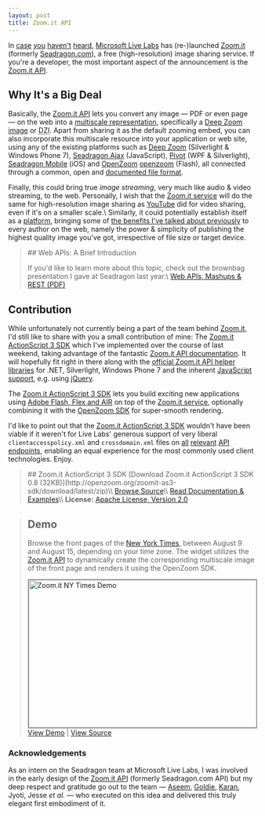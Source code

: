 ```yaml
---
layout: post
title: Zoom.it API
---
```

In [case][1] [you][2] [haven't][3] [heard][4], [Microsoft Live Labs][livelabs]
has (re-)launched [Zoom.it][] (formerly [Seadragon.com][seadragon]), a
free (high-resolution) image sharing service. If you're a developer, the most
important aspect of the announcement is the [Zoom.it API][zoomit-api].


## Why It's a Big Deal

Basically, the [Zoom.it API][zoomit-api] lets you convert any image — PDF or
even page — on the web into a [multiscale representation][idz-1], specifically
a [Deep&nbsp;Zoom image][dz-spec] or <acronym title="Deep Zoom Image">DZI</acronym>.
Apart from sharing it as the default zooming embed, you can also incorporate
this multiscale resource into your application or web site, using any of the
existing platforms such as [Deep Zoom][deep-zoom] (Silverlight & Windows&nbsp;Phone&nbsp;7),
[Seadragon&nbsp;Ajax][seadragon-ajax] (JavaScript), [Pivot][pivot] (WPF &
Silverlight), [Seadragon&nbsp;Mobile][seadragon-mobile] (iOS) and [OpenZoom]
[openzoom] (Flash), all connected through a common, open and
[documented file format][dz-spec].

Finally, this could bring true *image streaming*, very much like audio & video
streaming, to the web. Personally, I wish that the [Zoom.it service][zoomit-api]
will do the same for high-resolution image sharing as [YouTube][yt-rick-roll]
did for video sharing, even if it's on a smaller scale.\\
Similarly, it could potentially establish itself as a [platform][tc-yt-platform],
bringing some of [the benefits I've talked about previously][imsir] to every
author on the web, namely the power & simplicity of publishing the highest
quality image you've got, irrespective of file size or target device.

<blockquote class="info" markdown="1">
## Web APIs: A Brief Introduction

If you'd like to learn more about this topic, check out the brownbag presentation
I gave at Seadragon last year:\\
[Web APIs, Mashups & REST (PDF)][web-apis]
</blockquote>

## Contribution
While unfortunately not currently being a part of the team behind [Zoom.it][],
I'd still like to share with you a small contribution of mine:
The [Zoom.it ActionScript 3 SDK][zoomit-as3-sdk] which I've implemented over
the course of last weekend, taking advantage of the fantastic
[Zoom.it API documentation][zoomit-api-docs]. It will hopefully fit right in
there along with the [official Zoom.it API helper libraries][zoomit-api-libs]
for .NET, Silverlight, Windows Phone 7 and the inherent
[JavaScript support][zoomit-api-js], e.g. using [jQuery][].

The <a href="http://openzoom.org/zoomit-as3-sdk/">Zoom.it ActionScript 3 SDK</a> lets you build exciting new applications using <a href="http://adobe.com/flashplatform">Adobe Flash, Flex and AIR</a> on top of the <a href="http://api.zoom.it">Zoom.it service</a>, optionally combining it with the <a href="http://openzoom.org">OpenZoom SDK</a> for super-smooth rendering.

I'd like to point out that the <a href="http://openzoom.org/zoomit-as3-sdk/">Zoom.it ActionScript 3 SDK</a> wouldn't have been viable if it weren't for Live Labs' generous support of very liberal <code>clientaccesspolicy.xml</code> and <code>crossdomain.xml</code> files on <a href="http://api.zoom.it/clientaccesspolicy.xml">all</a> <a href="http://cache.zoom.it/clientaccesspolicy.xml">relevant</a> <a href="http://api.zoom.it/crossdomain.xml">API</a> <a href="http://cache.zoom.it/crossdomain.xml">endpoints</a>, enabling an equal experience for the most commonly used client technologies. Enjoy.

<blockquote class="flash" markdown="1">
## Zoom.it ActionScript 3 SDK
[Download Zoom.it ActionScript 3 SDK 0.8 (32KB)](http://openzoom.org/zoomit-as3-sdk/download/latest/zip)\\
<a style="font-weight:normal" href="http://github.com/openzoom/zoomit-as3-sdk">Browse Source</a>\\
<a style="font-weight:normal" href="http://docs.openzoom.org/zoomit-as3-sdk/">Read Documentation &amp; Examples</a>\\
<strong>License:</strong> <a style="font-weight:normal" href="http://www.apache.org/licenses/LICENSE-2.0.html">Apache License, Version 2.0</a>
</blockquote>

<blockquote class="info">
<h2>Demo</h2>
<p class="footnote">Browse the front pages of the <a href="http://nytimes.com">New York Times</a>, between August 9 and August 15, depending on your time zone. The widget utilizes the <a href="http://api.zoom.it">Zoom.it API</a> to dynamically create the corresponding multiscale image of the front page and renders it using the OpenZoom SDK.</p>

<a href="http://gasi.ch/examples/zoom-it-api/" title="Zoom.it NY Times Demo by Daniel Gasienica, on Flickr"><img style="border: 2px solid #999999" src="http://farm5.static.flickr.com/4102/4877662142_f21494697c.jpg" width="500" height="300" alt="Zoom.it NY Times Demo" /></a>
<a href="http://gasi.ch/examples/zoom-it-api/">View Demo</a> | <a href="http://gasi.ch/examples/zoom-it-api/source/">View Source</a>
</blockquote>

<h3>Acknowledgements</h3>
<p class="footnote">As an intern on the Seadragon team at Microsoft Live Labs, I was involved in the early design of the <a href="http://api.zoom.it">Zoom.it API</a> (formerly Seadragon.com API) but my deep respect and gratitude go out to the team &mdash; <a href="http://twitter.com/aseemk">Aseem</a>, <a href="http://twitter.com/golds711">Goldie</a>, <a href="http://twitter.com/kpsin">Karan</a>, Jyoti, Jesse <em>et al.</em> &mdash;  who executed on this idea and delivered this truly elegant first embodiment of it.</p>


[1]: http://www.reddit.com/r/technology/comments/cykxj/microsoft_launches_zoomit_free_service_for
[2]: http://blogs.msdn.com/b/stevecla01/archive/2010/08/05/microsoft-s-live-labs-launches-zoom-it.aspx
[3]: http://news.ycombinator.com/item?id=1582203
[4]: http://www.readwriteweb.com/archives/microsoft_introduces_social_lightbox_zoomit_from_live_labs_and_silverlight.php
[livelabs]: http://livelabs.com/
[zoom.it]: http://zoom.it/
[zoomit-api]: http://api.zoom.it/
[seadragon]: http://seadragon.com/
[idz-1]: http://gasi.ch/blog/inside-deep-zoom-1/
[dz-spec]: http://msdn.microsoft.com/en-us/library/cc645077(VS.95).aspx
[deep-zoom]: http://www.microsoft.com/silverlight/deep-zoom/
[seadragon-ajax]: http://seadragon.com/developer/ajax/
[pivot]: http://www.getpivot.com/
[seadragon-mobile]: http://itunes.apple.com/us/app/seadragon-mobile/id299655981?mt=8
[openzoom]: http://openzoom.org
[yt-rick-roll]: http://www.youtube.com/watch?v=oHg5SJYRHA0
[tc-yt-platform]: http://techcrunch.com/2008/03/12/youtube-the-platform/
[imsir]: http://gasi.ch/blog/inline-multiscale-image-replacement/
[web-apis]: http://gasi.ch/publications/web-apis-daniel-gasienica.pdf
[zoomit-as3-sdk]: http://openzoom.org/zoomit-as3-sdk/
[zoomit-api-docs]: http://zoom.it/pages/api/
[zoomit-api-libs]: http://zoom.it/pages/api/libraries/
[zoomit-api-js]: http://zoom.it/pages/api/quickstarts/javascript
[jquery]: http://jquery.com

